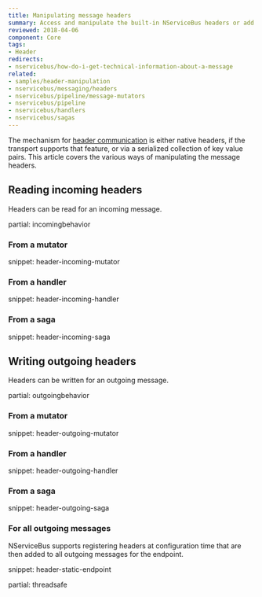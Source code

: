 ```yaml
---
title: Manipulating message headers
summary: Access and manipulate the built-in NServiceBus headers or add custom headers
reviewed: 2018-04-06
component: Core
tags:
- Header
redirects:
- nservicebus/how-do-i-get-technical-information-about-a-message
related:
- samples/header-manipulation
- nservicebus/messaging/headers
- nservicebus/pipeline/message-mutators
- nservicebus/pipeline
- nservicebus/handlers
- nservicebus/sagas
---
```


The mechanism for [header communication](/nservicebus/messaging/headers.md) is either native headers, if the transport supports that feature, or via a serialized collection of key value pairs. This article covers the various ways of manipulating the message headers.


## Reading incoming headers

Headers can be read for an incoming message.


partial: incomingbehavior


### From a mutator

snippet: header-incoming-mutator


### From a handler

snippet: header-incoming-handler


### From a saga

snippet: header-incoming-saga


## Writing outgoing headers

Headers can be written for an outgoing message.


partial: outgoingbehavior


### From a mutator

snippet: header-outgoing-mutator


### From a handler

snippet: header-outgoing-handler


### From a saga

snippet: header-outgoing-saga


### For all outgoing messages

NServiceBus supports registering headers at configuration time that are then added to all outgoing messages for the endpoint.

snippet: header-static-endpoint

partial: threadsafe
